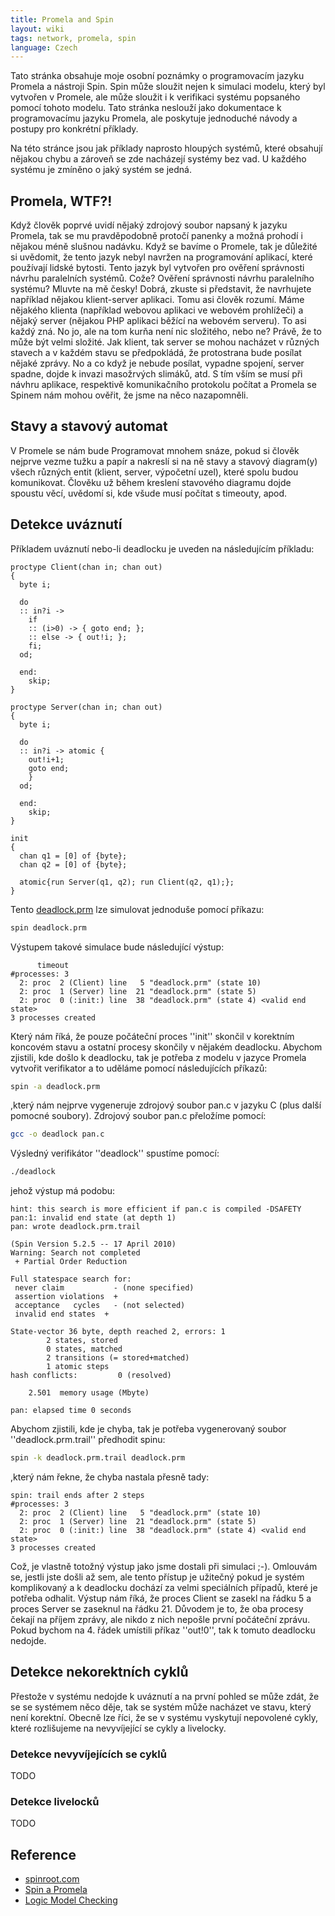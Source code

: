 ```yaml
---
title: Promela and Spin
layout: wiki
tags: network, promela, spin
language: Czech
---
```


Tato stránka obsahuje moje osobní poznámky o programovacím jazyku Promela a nástroji Spin. Spin může sloužit nejen k simulaci modelu, který byl vytvořen v Promele, ale může sloužit i k verifikaci systému popsaného pomocí tohoto modelu. Tato stránka neslouží jako dokumentace k programovacímu jazyku Promela, ale poskytuje jednoduché návody a postupy pro konkrétní příklady.

Na této stránce jsou jak příklady naprosto hloupých systémů, které obsahují nějakou chybu a zároveň se zde nacházejí systémy bez vad. U každého systému je zmíněno o jaký systém se jedná.

## Promela, WTF?! ##

Když člověk poprvé uvidí nějaký zdrojový soubor napsaný k jazyku Promela, tak se mu pravděpodobně protočí panenky a možná prohodí i nějakou méně slušnou nadávku. Když se bavíme o Promele, tak je důležité si uvědomit, že tento jazyk nebyl navržen na programování aplikací, které používají lidské bytosti. Tento jazyk byl vytvořen pro ověření správnosti návrhu paralelních systémů. Cože? Ověření správnosti návrhu paralelního systému? Mluvte na mě česky! Dobrá, zkuste si představit, že navrhujete například nějakou klient-server aplikaci. Tomu asi člověk rozumí. Máme nějakého klienta (například webovou aplikaci ve webovém prohlížeči) a nějaký server (nějakou PHP aplikaci běžící na webovém serveru). To asi každý zná. No jo, ale na tom kurňa není nic složitého, nebo ne? Právě, že to může být velmi složité. Jak klient, tak server se mohou nacházet v různých stavech a v každém stavu se předpokládá, že protostrana bude posílat nějaké zprávy. No a co když je nebude posílat, vypadne spojení, server spadne, dojde k invazi masožrvých slimáků, atd. S tím vším se musí při návhru aplikace, respektivě komunikačního protokolu počítat a Promela se Spinem nám mohou ověřit, že jsme na něco nazapomněli.

## Stavy a stavový automat ##

V Promele se nám bude Programovat mnohem snáze, pokud si člověk nejprve vezme tužku a papír a nakreslí si na ně stavy a stavový diagram(y) všech různých entit (klient, server, výpočetní uzel), které spolu budou komunikovat. Člověku už během kreslení stavového diagramu dojde spoustu věcí, uvědomí si, kde všude musí počítat s timeouty, apod.

## Detekce uváznutí ##

Příkladem uváznutí nebo-li deadlocku je uveden na následujícím příkladu:

    proctype Client(chan in; chan out)
    {
      byte i;
         
      do
      :: in?i ->
        if
        :: (i>0) -> { goto end; };
        :: else -> { out!i; };
        fi;
      od;
     
      end:
        skip;
    }
    
    proctype Server(chan in; chan out)
    {
      byte i;
    
      do
      :: in?i -> atomic {
        out!i+1;
        goto end;
        }
      od;
    
      end:
        skip;
    }
    
    init
    {
      chan q1 = [0] of {byte};
      chan q2 = [0] of {byte};
     
      atomic{run Server(q1, q2); run Client(q2, q1);};
    }

Tento [deadlock.prm](/data/deadlock.prm) lze simulovat jednoduše pomocí příkazu:

```bash
spin deadlock.prm
```

Výstupem takové simulace bude následující výstup:

          timeout
    #processes: 3
      2: proc  2 (Client) line   5 "deadlock.prm" (state 10)
      2: proc  1 (Server) line  21 "deadlock.prm" (state 5)
      2: proc  0 (:init:) line  38 "deadlock.prm" (state 4) <valid end state>
    3 processes created

Který nám říká, že pouze počáteční proces ''init'' skončil v korektním koncovém stavu a ostatní procesy skončily v nějakém deadlocku. Abychom zjistili, kde došlo k deadlocku, tak je potřeba z modelu v jazyce Promela vytvořit verifikator a to uděláme pomocí následujících příkazů:

```bash
spin -a deadlock.prm
```

,který nám nejprve vygeneruje zdrojový soubor pan.c v jazyku C (plus další pomocné soubory). Zdrojový soubor pan.c přeložíme pomocí:

```bash
gcc -o deadlock pan.c
```

Výsledný verifikátor ''deadlock'' spustíme pomocí:

```bash
./deadlock
```

jehož výstup má podobu:

    hint: this search is more efficient if pan.c is compiled -DSAFETY
    pan:1: invalid end state (at depth 1)
    pan: wrote deadlock.prm.trail
    
    (Spin Version 5.2.5 -- 17 April 2010)
    Warning: Search not completed
     + Partial Order Reduction
    
    Full statespace search for:
     never claim           - (none specified)
     assertion violations  +
     acceptance   cycles   - (not selected)
     invalid end states  +
    
    State-vector 36 byte, depth reached 2, errors: 1
            2 states, stored
            0 states, matched
            2 transitions (= stored+matched)
            1 atomic steps
    hash conflicts:         0 (resolved)
    
        2.501  memory usage (Mbyte)
    
    pan: elapsed time 0 seconds

Abychom zjistili, kde je chyba, tak je potřeba vygenerovaný soubor ''deadlock.prm.trail'' předhodit spinu:

```bash
spin -k deadlock.prm.trail deadlock.prm
```

,který nám řekne, že chyba nastala přesně tady:

    spin: trail ends after 2 steps
    #processes: 3
      2: proc  2 (Client) line   5 "deadlock.prm" (state 10)
      2: proc  1 (Server) line  21 "deadlock.prm" (state 5)
      2: proc  0 (:init:) line  38 "deadlock.prm" (state 4) <valid end state>
    3 processes created

Což, je vlastně totožný výstup jako jsme dostali při simulaci ;-). Omlouvám se, jestli jste došli až sem, ale tento přístup je užitečný pokud je systém komplikovaný a k deadlocku dochází za velmi speciálních případů, které je potřeba odhalit. Výstup nám říká, že proces Client se zasekl na řádku 5 a proces Server se zaseknul na řádku 21. Důvodem je to, že oba procesy čekají na příjem zprávy, ale nikdo z nich nepošle první počáteční zprávu. Pokud bychom na 4. řádek umístili příkaz ''out!0'', tak k tomuto deadlocku nedojde.

## Detekce nekorektních cyklů ##

Přestože v systému nedojde k uváznutí a na první pohled se může zdát, že se se systémem něco děje, tak se systém může nacházet ve stavu, který není korektní. Obecně lze říci, že se v systému vyskytují nepovolené cykly, které rozlišujeme na nevyvíjející se cykly a livelocky.

### Detekce nevyvíjejících se cyklů ###

TODO

### Detekce livelocků ###

TODO

## Reference ##

* [spinroot.com](http://spinroot.com)
* [Spin a Promela](http://www.fi.muni.cz/~xbarnat/IV101/IV101-03-SPIN.pdf)
* [Logic Model Checking](http://www.cs.utep.edu/sroach/F07-5383/lecture07.pdf)
